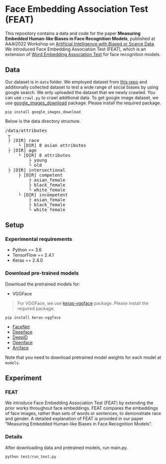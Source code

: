 # Face Embedding Association Test (FEAT)

This repository contains a data and code for the paper **Measuring Embedded Human-like Biases in Face Recognition Models**, published at AAAI2022 Workshop on [Artificial Intelligence with Biased or Scarce Data](https://aibsdworkshop.github.io/2022/index.html). We introduced Face Embedding Association Test (FEAT), which is an extension of [Word Embedding Association Test](https://arxiv.org/pdf/1608.07187.pdf?ref=hackernoon.com) for face recognition models. 


Data
-------------
Our dataset is in ``data`` folder. We employed dataset from [this repo](https://github.com/W4ngatang/sent-bias) and additionally collected dataset to test a wide range of social biases by using google search. We only uploaded the dataset that we newly crawled. You can use ``crawl.py`` to crawl additional data. To get google image dataset, we use [google_images_download](https://pypi.org/project/google_images_download/) package. Please install the required package.
```
pip install google_images_download
```   
Below is the data directory structure. 

<pre>/data/attributes  
 ┬  
 ├ [DIR] race 
     └ [DIR] 8 asian attributes
 ├ [DIR] age  
     └ [DIR] 8 attributes
         ├ young
         └ old
 ├ [DIR] intersectional 
     ├ [DIR] competent 
         ├ asian_female
         ├ black_female
         └ white_female
     └ [DIR] incompetent 
         ├ asian_female
         ├ black_female
         └ white_female
</pre>


Setup
-------------
### Experimental requirements
* Python == 3.6
* TensorFlow == 2.4.1
* Keras == 2.4.0


### Download pre-trained models
Download the pretrained models for:
* VGGFace

> For VGGFace, we use [keras-vggface](https://pypi.org/project/keras-vggface/) package. Please install the required package.
```
pip install keras-vggface
```


* [FaceNet](https://drive.google.com/file/d/1971Xk5RwedbudGgTIrGAL4F7Aifu7id1/view)
* [Deepface](https://github.com/swghosh/DeepFace/releases)
* [DeepID](https://drive.google.com/file/d/1uRLtBCTQQAvHJ_KVrdbRJiCKxU8m5q2J/view)
* [Openface](https://drive.google.com/file/d/1LSe1YCV1x-BfNnfb7DFZTNpv_Q9jITxn/view)
* [Arcface](https://drive.google.com/uc?id=1LVB3CdVejpmGHM28BpqqkbZP5hDEcdZY)

Note that you need to download pretrained model weights for each model at ``models``.


Experiment
-------------
### FEAT
We introduce Face Embedding Association Test (FEAT) by extending the prior works throughout face embeddings. FEAT compares the embeddings of face images, rather than sets of words or sentences, to demonstrate race and gender. A detailed explanation of FEAT is provided in our paper "Measuring Embedded Human-like Biases in Face Recognition Models". 

### Details
After downloading data and pretrained models, run main.py.
```
python test/run_test.py
```

